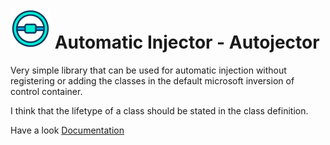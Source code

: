 # ![Autojector](https://github.com/Net-splash/Autojector/blob/main/autojector-icon.png) Automatic Injector - Autojector

Very simple library that can be used for automatic injection without registering or adding the classes in the default microsoft inversion of control container.

I think that the lifetype of a class should be stated in the class definition.

Have a look [Documentation](https://net-splash.github.io/Autojector/)